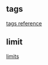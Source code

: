 ## tags
[tags reference](https://docs.ansible.com/ansible/latest/user_guide/playbooks_tags.html)
## limit 
   [limits](https://ansible-tips-and-tricks.readthedocs.io/en/latest/ansible/commands/)
